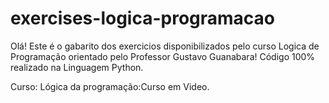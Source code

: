 # exercises-logica-programacao

Olá! Este é o gabarito dos exercicios disponibilizados pelo curso Logica de Programação orientado pelo Professor Gustavo Guanabara!
Código 100% realizado na Linguagem Python.

Curso: Lógica da programação:Curso em Video.


